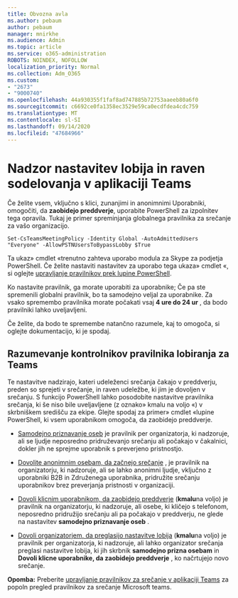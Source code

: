 ```yaml
---
title: Obvozna avla
ms.author: pebaum
author: pebaum
manager: mnirkhe
ms.audience: Admin
ms.topic: article
ms.service: o365-administration
ROBOTS: NOINDEX, NOFOLLOW
localization_priority: Normal
ms.collection: Adm_O365
ms.custom:
- "2673"
- "9000740"
ms.openlocfilehash: 44a930355f1faf8ad747885b72753aaeeb80a6f0
ms.sourcegitcommit: c6692ce0fa1358ec3529e59ca0ecdfdea4cdc759
ms.translationtype: MT
ms.contentlocale: sl-SI
ms.lasthandoff: 09/14/2020
ms.locfileid: "47684966"
---
```

# <a name="control-lobby-settings-and-level-of-participation-in-teams"></a>Nadzor nastavitev lobija in raven sodelovanja v aplikaciji Teams

Če želite vsem, vključno s klici, zunanjimi in anonimnimi Uporabniki, omogočiti, da **zaobidejo preddverje**, uporabite PowerShell za izpolnitev tega opravila. Tukaj je primer spreminjanja globalnega pravilnika za srečanje za vašo organizacijo.

`Set-CsTeamsMeetingPolicy -Identity Global -AutoAdmittedUsers "Everyone" -AllowPSTNUsersToBypassLobby $True`

Ta ukaz» cmdlet «trenutno zahteva uporabo modula za Skype za podjetja PowerShell. Če želite nastaviti nastavitev za uporabo tega ukaza» cmdlet «, si oglejte [upravljanje pravilnikov prek lupine PowerShell](https://docs.microsoft.com/microsoftteams/teams-powershell-overview#managing-policies-via-powershell).

Ko nastavite pravilnik, ga morate uporabiti za uporabnike; Če pa ste spremenili globalni pravilnik, bo ta samodejno veljal za uporabnike. Za vsako spremembo pravilnika morate počakati vsaj **4 ure do 24 ur** , da bodo pravilniki lahko uveljavljeni. 

Če želite, da bodo te spremembe natančno razumele, kaj to omogoča, si oglejte dokumentacijo, ki je spodaj.


## <a name="understanding-teams-meeting-lobby-policy-controls"></a>Razumevanje kontrolnikov pravilnika lobiranja za Teams

Te nastavitve nadzirajo, kateri udeleženci srečanja čakajo v preddverju, preden so sprejeti v srečanje, in raven udeležbe, ki jim je dovoljen v srečanju. S funkcijo PowerShell lahko posodobite nastavitve pravilnika srečanja, ki še niso bile uveljavljene (z oznako» kmalu na voljo «) v skrbniškem središču za ekipe. Glejte spodaj za primer» cmdlet «lupine PowerShell, ki vsem uporabnikom omogoča, da zaobidejo preddverje.

- [Samodejno priznavanje oseb](https://docs.microsoft.com/microsoftteams/meeting-policies-in-teams#automatically-admit-people) je pravilnik per organizatorja, ki nadzoruje, ali se ljudje neposredno pridruževanjo srečanju ali počakajo v čakalnici, dokler jih ne sprejme uporabnik s preverjeno pristnostjo.

- [Dovolite anonimnim osebam, da začnejo srečanje](https://docs.microsoft.com/microsoftteams/meeting-policies-in-teams#allow-anonymous-people-to-start-a-meeting) , je pravilnik na organizatorju, ki nadzoruje, ali se lahko anonimni ljudje, vključno z uporabniki B2B in Združenega uporabnika, pridružite srečanju uporabnikov brez preverjanja pristnosti v organizaciji.

- [Dovoli klicnim uporabnikom, da zaobidejo preddverje](https://docs.microsoft.com/microsoftteams/meeting-policies-in-teams#allow-dial-in-users-to-bypass-the-lobby-coming-soon) (**kmalu**na voljo) je pravilnik na organizatorju, ki nadzoruje, ali osebe, ki kličejo s telefonom, neposredno pridružijo srečanju ali pa počakajo v preddverju, ne glede na nastavitev **samodejno priznavanje oseb** .

- [Dovoli organizatorjem, da preglasijo nastavitve lobija](https://docs.microsoft.com/microsoftteams/meeting-policies-in-teams#allow-organizers-to-override-lobby-settings-coming-soon) (**kmalu**na voljo) je pravilnik per organizatorja, ki nadzoruje, ali lahko organizator srečanja preglasi nastavitve lobija, ki jih skrbnik **samodejno prizna osebam** in **Dovoli klicne uporabnike, da zaobidejo preddverje** , ko načrtujejo novo srečanje.

**Opomba:** Preberite [upravljanje pravilnikov za srečanje v aplikaciji Teams](https://docs.microsoft.com/microsoftteams/meeting-policies-in-teams) za popoln pregled pravilnikov za srečanje Microsoft teams.
